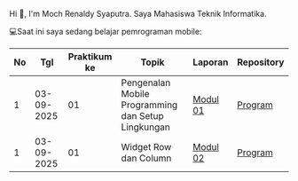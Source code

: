 Hi 👋, I'm Moch Renaldy Syaputra. 
Saya Mahasiswa Teknik Informatika.

💻Saat ini saya sedang belajar pemrograman mobile:

| No  | Tgl  | Praktikum ke  | Topik  | Laporan | Repository |
| ------------ | ------------ | ------------ | ------------ | ------------ | ------------ | 
|  1 | 03-09-2025  | 01  | Pengenalan Mobile Programming dan Setup Lingkungan  | [Modul 01](https://docs.google.com/document/d/1hc-zGu5_wFhDwvi5c9Zpm9NocjgILgbRZd8zxK5yq20/edit?usp=sharing "Modul 01") | [Program](https://github.com/Renaldy2103/PrakMobileM1 "Program") |
|  1 | 03-09-2025  | 01  | Widget Row dan Column  | [Modul 02](https://docs.google.com/document/d/1450RRH4MY9rRszlU8xI-E4o0NKRDDN72MTBJCxMatIo/edit?usp=sharing "Modul 02") | [Program](https://github.com/Renaldy2103/PrakMobileM2 "Program") |
